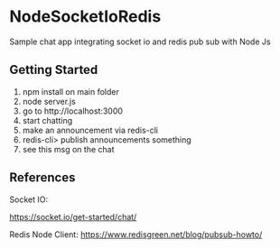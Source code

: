 # NodeSocketIoRedis
Sample chat app integrating socket io and redis pub sub with Node Js

## Getting Started
1. npm install on main folder
2. node server.js
3. go to http://localhost:3000
4. start chatting
5. make an announcement via redis-cli
  1. redis-cli> publish announcements something
  2. see this msg on the chat


## References
Socket IO:

https://socket.io/get-started/chat/


Redis Node Client:
https://www.redisgreen.net/blog/pubsub-howto/